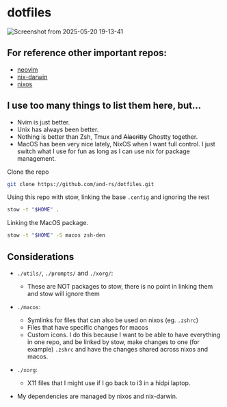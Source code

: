 # dotfiles

![Screenshot from 2025-05-20 19-13-41](https://github.com/user-attachments/assets/1c75107a-f37b-40f9-912b-4950e7329c74)

## For reference other important repos:

- [neovim](https://github.com/and-rs/nvim)
- [nix-darwin](https://github.com/and-rs/nix-darwin)
- [nixos](https://github.com/and-rs/nixos)

## I use too many things to list them here, but...

- Nvim is just better.
- Unix has always been better.
- Nothing is better than Zsh, Tmux and ~~Alacritty~~ Ghostty together.
- MacOS has been very nice lately, NixOS when I want full control. I just switch what I use for fun as long as I can use nix for package management.

Clone the repo

```sh
git clone https://github.com/and-rs/dotfiles.git
```

Using this repo with stow, linking the base `.config` and ignoring the rest

```sh
stow -t "$HOME" .
```

Linking the MacOS package.

```sh
stow -t "$HOME" -S macos zsh-den
```

## Considerations

- `./utils/`, `./prompts/` and `./xorg/`:
  - These are NOT packages to stow, there is no point in linking them and stow will ignore them

- `./macos`:
  - Symlinks for files that can also be used on nixos (eg. `.zshrc`)
  - Files that have specific changes for macos
  - Custom icons. I do this because I want to be able to have everything in one repo, and be linked by stow, make changes to one (for example) `.zshrc` and have the changes shared across nixos and macos.

- `./xorg`:
  - X11 files that I might use if I go back to i3 in a hidpi laptop.

- My dependencies are managed by nixos and nix-darwin.
